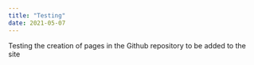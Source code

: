 ```yaml
---
title: "Testing"
date: 2021-05-07
---
```


Testing the creation of pages in the Github repository to be added to the site
